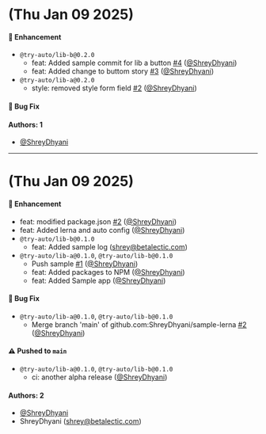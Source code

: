 # (Thu Jan 09 2025)

#### 🚀 Enhancement

- `@try-auto/lib-b@0.2.0`
  - feat: Added sample commit for lib a button [#4](https://github.com/ShreyDhyani/sample-lerna/pull/4) ([@ShreyDhyani](https://github.com/ShreyDhyani))
  - feat: Added change to buttom story [#3](https://github.com/ShreyDhyani/sample-lerna/pull/3) ([@ShreyDhyani](https://github.com/ShreyDhyani))
- `@try-auto/lib-a@0.2.0`
  - style: removed style form field [#2](https://github.com/ShreyDhyani/sample-lerna/pull/2) ([@ShreyDhyani](https://github.com/ShreyDhyani))

#### 🐛 Bug Fix


#### Authors: 1

- [@ShreyDhyani](https://github.com/ShreyDhyani)

---

# (Thu Jan 09 2025)

#### 🚀 Enhancement

- feat: modified package.json [#2](https://github.com/ShreyDhyani/sample-lerna/pull/2) ([@ShreyDhyani](https://github.com/ShreyDhyani))
- feat: Added lerna and auto config ([@ShreyDhyani](https://github.com/ShreyDhyani))
- `@try-auto/lib-b@0.1.0`
  - feat: Added sample log (shrey@betalectic.com)
- `@try-auto/lib-a@0.1.0`, `@try-auto/lib-b@0.1.0`
  - Push sample [#1](https://github.com/ShreyDhyani/sample-lerna/pull/1) ([@ShreyDhyani](https://github.com/ShreyDhyani))
  - feat: Added packages to NPM ([@ShreyDhyani](https://github.com/ShreyDhyani))
  - feat: Added Sample app ([@ShreyDhyani](https://github.com/ShreyDhyani))

#### 🐛 Bug Fix

- `@try-auto/lib-a@0.1.0`, `@try-auto/lib-b@0.1.0`
  - Merge branch 'main' of github.com:ShreyDhyani/sample-lerna [#2](https://github.com/ShreyDhyani/sample-lerna/pull/2) ([@ShreyDhyani](https://github.com/ShreyDhyani))

#### ⚠️ Pushed to `main`

- `@try-auto/lib-a@0.1.0`, `@try-auto/lib-b@0.1.0`
  - ci: another alpha release ([@ShreyDhyani](https://github.com/ShreyDhyani))

#### Authors: 2

- [@ShreyDhyani](https://github.com/ShreyDhyani)
- ShreyDhyani (shrey@betalectic.com)
